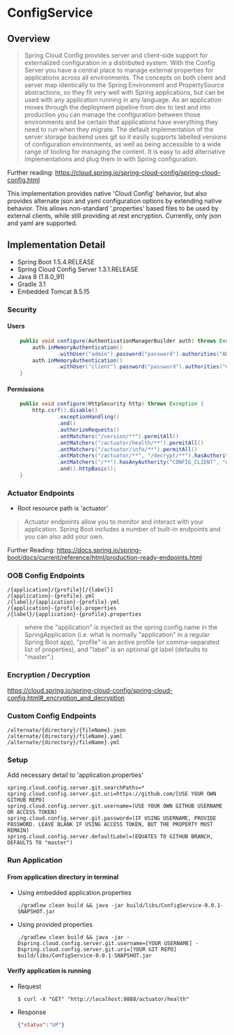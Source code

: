 # ConfigService

## Overview

> Spring Cloud Config provides server and client-side support for externalized configuration in a distributed system. With the Config Server you have a central place to manage external properties for applications across all environments. The concepts on both client and server map identically to the Spring Environment and PropertySource abstractions, so they fit very well with Spring applications, but can be used with any application running in any language. As an application moves through the deployment pipeline from dev to test and into production you can manage the configuration between those environments and be certain that applications have everything they need to run when they migrate. The default implementation of the server storage backend uses git so it easily supports labelled versions of configuration environments, as well as being accessible to a wide range of tooling for managing the content. It is easy to add alternative implementations and plug them in with Spring configuration.

Further reading: https://cloud.spring.io/spring-cloud-config/spring-cloud-config.html

This implementation provides native 'Cloud Config' behavior, but also provides alternate
json and yaml configuration options by extending native behavior.  This allows non-standard '.properties'
based files to be used by external clients, while still providing at rest encryption.  Currently,
only json and yaml are supported.

## Implementation Detail

* Spring Boot 1.5.4.RELEASE
* Spring Cloud Config Server 1.3.1.RELEASE
* Java 8 (1.8.0_91)
* Gradle 3.1
* Embedded Tomcat 8.5.15

### Security

#### Users
```java
    public void configure(AuthenticationManagerBuilder auth) throws Exception {
        auth.inMemoryAuthentication()
                .withUser("admin").password("password").authorities("ADMIN", "ACTUATOR");
        auth.inMemoryAuthentication()
                .withUser("client").password("password").authorities("CONFIG_CLIENT");
    }
```

#### Permissions
```java
    public void configure(HttpSecurity http) throws Exception {
        http.csrf().disable()
                .exceptionHandling()
                .and()
                .authorizeRequests()
                .antMatchers("/version/**").permitAll()
                .antMatchers("/actuator/health/**").permitAll()
                .antMatchers("/actuator/info/**").permitAll()
                .antMatchers("/actuator/**", "/decrypt/**").hasAuthority("ADMIN")
                .antMatchers("/**").hasAnyAuthority("CONFIG_CLIENT", "ADMIN")
                .and().httpBasic();
    }
```

### Actuator Endpoints

* Root resource path is 'actuator'

> Actuator endpoints allow you to monitor and interact with your application. Spring Boot includes a number of built-in endpoints and you can also add your own. 

Further Reading: https://docs.spring.io/spring-boot/docs/current/reference/html/production-ready-endpoints.html


### OOB Config Endpoints
```
/{application}/{profile}[/{label}]
/{application}-{profile}.yml
/{label}/{application}-{profile}.yml
/{application}-{profile}.properties
/{label}/{application}-{profile}.properties
```
> where the "application" is injected as the spring.config.name in the SpringApplication (i.e. what is normally "application" in a regular Spring Boot app), "profile" is an active profile (or comma-separated list of properties), and "label" is an optional git label (defaults to "master".)

### Encryption / Decryption
https://cloud.spring.io/spring-cloud-config/spring-cloud-config.html#_encryption_and_decryption

### Custom Config Endpoints
```
/alternate/{directory}/{fileName}.json
/alternate/{directory}/fileName}.yaml
/alternate/{directory}/fileName}.yml
```

### Setup

Add necessary detail to 'application.properties'

```
spring.cloud.config.server.git.searchPaths=*
spring.cloud.config.server.git.uri=https://github.com/[USE YOUR OWN GITHUB REPO]
spring.cloud.config.server.git.username=(USE YOUR OWN GITHUB USERNAME OR ACCESS TOKEN)
spring.cloud.config.server.git.password=(IF USING USERNAME, PROVIDE PASSWORD. LEAVE BLANK IF USING ACCESS TOKEN, BUT THE PROPERTY MUST REMAIN)
spring.cloud.config.server.defaultLabel=(EQUATES TO GITHUB BRANCH, DEFAULTS TO "master")
```

### Run Application

#### From application directory in terminal

* Using embedded application.properties
    ```
    ./gradlew clean build && java -jar build/libs/ConfigService-0.0.1-SNAPSHOT.jar
    ```
* Using provided properties
    ```
    ./gradlew clean build && java -jar -Dspring.cloud.config.server.git.username=[YOUR USERNAME] -Dspring.cloud.config.server.git.uri=[YOUR GIT REPO] build/libs/ConfigService-0.0.1-SNAPSHOT.jar
    ```

#### Verify application is running

* Request
    ```
    $ curl -X "GET" "http://localhost:8888/actuator/health"
    ```

* Response
    ```json
    {"status":"UP"}
    ```
    